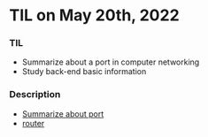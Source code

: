 # **TIL on May 20th, 2022**

### TIL
- Summarize about a port in computer networking
- Study back-end basic information

### Description 
- [Summarize about port](../../Computer%20Science/Network/port-05-20-2022.md)
- [router](../../Computer%20Science/Network/basic-network-info-05-20-2022.md)